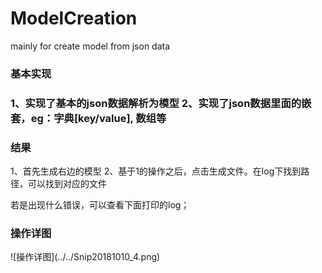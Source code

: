 # ModelCreation
mainly for create model from json data
<h3> 基本实现<h3>
1、实现了基本的json数据解析为模型
2、实现了json数据里面的嵌套，eg：字典[key/value], 数组等


<h3>结果</h3>
1、首先生成右边的模型
2、基于1的操作之后，点击生成文件。在log下找到路径，可以找到对应的文件

若是出现什么错误，可以查看下面打印的log；
<h3>操作详图</h3>
![操作详图](../../Snip20181010_4.png)

